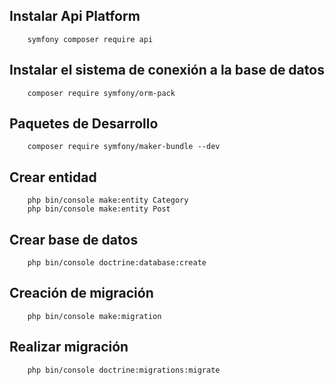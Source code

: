 ## Instalar Api Platform
```
    symfony composer require api
```

## Instalar el sistema de conexión a la base de datos
```
    composer require symfony/orm-pack
```

## Paquetes de Desarrollo
```
    composer require symfony/maker-bundle --dev
```

## Crear entidad
```
    php bin/console make:entity Category
    php bin/console make:entity Post
```

## Crear base de datos
```
    php bin/console doctrine:database:create
```

## Creación de migración
```
    php bin/console make:migration
```

## Realizar migración
```
    php bin/console doctrine:migrations:migrate
```


```
```